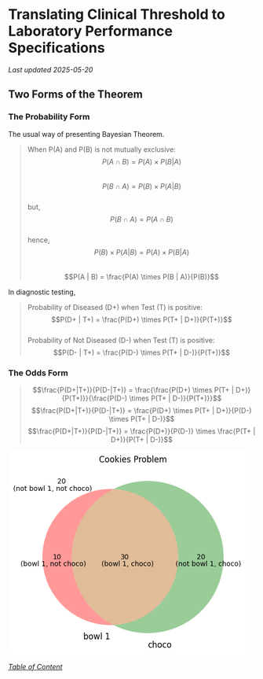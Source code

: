 # Translating Clinical Threshold to Laboratory Performance Specifications
*Last updated 2025-05-20*

## Two Forms of the Theorem
### The Probability Form
The usual way of presenting Bayesian Theorem.
>When P(A) and P(B) is not mutually exclusive:  
>$$P(A \cap B) = P(A) \times P(B | A)$$  
>$$P(B \cap A) = P(B) \times P(A | B)$$  
>but, $$P(B \cap A) = P(A \cap B)$$  
>hence, $$P(B) \times P(A | B) = P(A) \times P(B | A)$$  
>$$P(A | B) = \frac{P(A) \times P(B | A)}{P(B)}$$

In diagnostic testing,
>Probability of Diseased (D+) when Test (T) is positive:  
>$$P(D+ | T+) = \frac{P(D+) \times P(T+ | D+)}{P(T+)}$$  
>Probability of Not Diseased (D-) when Test (T) is positive:  
>$$P(D- | T+) = \frac{P(D-) \times P(T+ | D-)}{P(T+)}$$

### The Odds Form
>$$\frac{P(D+|T+)}{P(D-|T+)} = \frac{\frac{P(D+) \times P(T+ | D+)}{P(T+)}}{\frac{P(D-) \times P(T+ | D-)}{P(T+)}}$$
>$$\frac{P(D+|T+)}{P(D-|T+)} = \frac{P(D+) \times P(T+ | D+)}{P(D-) \times P(T+ | D-)}$$
>$$\frac{P(D+|T+)}{P(D-|T+)} = \frac{P(D+)}{P(D-)} \times \frac{P(T+ | D+)}{P(T+ | D-)}$$

![venn_cookies](images/venn_cookies.png "Venn's diagram illustrating the Cookies problem")


*[Table of Content](../../index.md)*
